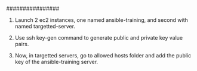 ################

1. Launch 2 ec2 instances, one named ansible-training, and second with named targetted-server.

2. Use ssh key-gen command to generate public and private key value pairs.

3. Now, in targetted servers, go to allowed hosts folder and add the public key of the ansible-training server.
